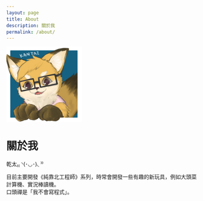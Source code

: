 ```yaml
---
layout: page
title: About
description: 關於我
permalink: /about/
---
```


<!-- <img class="img-rounded" src="/assets/img/uploads/kantai235.png" alt="kantai235" width="200"> -->
<img src="/assets/img/uploads/kantai235.png" alt="kantai235" width="200">

# 關於我

乾太₍₍ ◝(･◡･)◟ ⁾⁾

目前主要開發《純靠北工程師》系列，時常會開發一些有趣的新玩具，例如大頭菜計算機、實況棒讀機。<br />
口頭禪是「我不會寫程式」。

<div style="text-align: center;padding-top: 4rem;padding-bottom: 2rem;"><script type='text/javascript' src='https://ko-fi.com/widgets/widget_2.js'></script><script type='text/javascript'>kofiwidget2.init('請乾太喝杯咖啡', '#944800', 'I2I52MD38');kofiwidget2.draw();</script></div>
